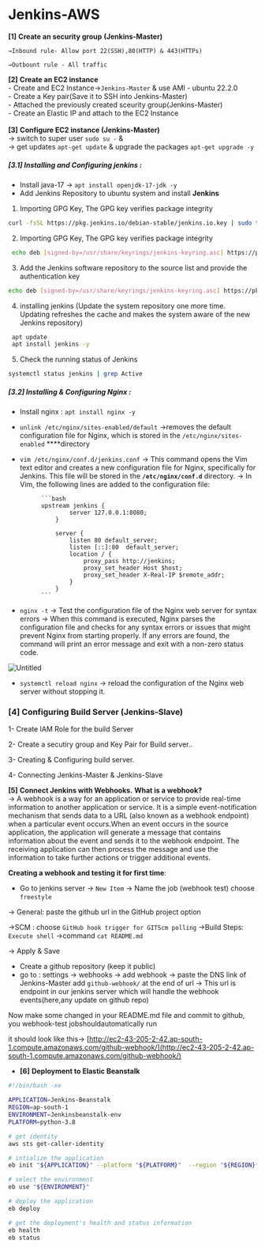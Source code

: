 # Jenkins-AWS

**[1]** **Create an security group** **(Jenkins-Master)**
    
    →Inbound rule- Allow port 22(SSH),80(HTTP) & 443(HTTPs)
    
    →Outbount rule - All traffic
    
 **[2]** **Create an EC2 instance**</br>
    - Create and EC2  Instance->`Jenkins-Master` & use AMI - ubuntu 22.2.0</br>
    - Create a Key pair(Save it to SSH into Jenkins-Master)</br>
    - Attached the previously created sceurity group(Jenkins-Master)</br>
    - Create an Elastic IP and attach to the EC2 Instance</br></br>
 **[3]** **Configure EC2 instance (Jenkins-Master)**</br>
     → switch to super user `sudo su -`  &</br>
     → get updates `apt-get update` & upgrade the packages `apt-get upgrade -y` </br>
        
##### [3.1] Installing and Configuring jenkins :
        
- Install java-17 → `apt install openjdk-17-jdk -y`
- Add Jenkins Repository to ubuntu system and install **Jenkins**
 1.  Importing GPG Key, The GPG key verifies package integrity       
 ```bash
curl -fsSL https://pkg.jenkins.io/debian-stable/jenkins.io.key | sudo tee /usr/share/keyrings/jenkins-keyring.asc &gt; /dev/null
 ```
2.  Importing GPG Key, The GPG key verifies package integrity        
```bash
 echo deb [signed-by=/usr/share/keyrings/jenkins-keyring.asc] https://pkg.jenkins.io/debian-stable binary/ | sudo tee /etc/apt/sources.list.d/jenkins.list &gt; /dev/null
```
 3. Add the Jenkins software repository to the source list and provide the authentication key       
 ```bash
echo deb [signed-by=/usr/share/keyrings/jenkins-keyring.asc] https://pkg.jenkins.io/debian-stable binary/ | sudo tee /etc/apt/sources.list.d/jenkins.list &gt; /dev/null
```
 4. installing jenkins (Update the system repository one more time. Updating refreshes the cache and makes the system aware of the new Jenkins repository)      
```bash
 apt update
 apt install jenkins -y
 ```
5. Check the running status of Jenkins        
 ```bash
systemctl status jenkins | grep Active
```
        
##### **[3.2] Installing & Configuring Nginx :**
        
- Install nginx : `apt install nginx -y`
- `unlink /etc/nginx/sites-enabled/default` →removes the default configuration file for Nginx, which is stored in the `/etc/nginx/sites-enabled` ****directory
- `vim /etc/nginx/conf.d/jenkins.conf` → This command opens the Vim text editor and creates a new configuration file for Nginx, specifically for Jenkins. This file will be stored in the **`/etc/nginx/conf.d`**
 directory.
→ In Vim, the following lines are added to the configuration file:
            
            ```bash
            upstream jenkins {
                    server 127.0.0.1:8080;
                }
            
                server {
                    listen 80 default_server;
                    listen [::]:80  default_server;
                    location / {
                        proxy_pass http://jenkins;
                        proxy_set_header Host $host;
                        proxy_set_header X-Real-IP $remote_addr;
                    }
                }
            ```
            
- `nginx -t` →  Test the configuration file of the Nginx web server for syntax errors
                         → When this command is executed, Nginx parses the configuration file and checks for any syntax errors or issues that might prevent Nginx from starting properly. If any errors are found, the command will print an error     message and exit with a non-zero status code.
            
![Untitled](Jenkins-AWS%203683dc75bf734895ad814002410185bf/Untitled.png)
            
- `systemctl reload nginx` → reload the configuration of the Nginx web server without stopping it.
        
### [4] **Configuring Build Server (Jenkins-Slave)**
            
1- Create IAM Role for the build Server
            
2- Create a secutiry group and Key Pair for Build server..
            
3- Creating & Configuring build server.
            
4- Connecting Jenkins-Master & Jenkins-Slave
            
**[5]** **Connect Jenkins with Webhooks.**
**What is a webhook?**      
→ A webhook is a way for an application or service to provide real-time information to another application or service. It is a simple event-notification mechanism that sends data to a URL (also known as a webhook endpoint) when a particular event occurs.When an event occurs in the source application, the application will generate a message that contains information about the event and sends it to the webhook endpoint. The receiving application can then process the message and use the information to take further actions or trigger additional events.
        
    
**Creating a webhook and testing it for first time**:
    
 - Go to jenkins server → `New Item` → Name the job (webhook test) choose `freestyle`
        
→ General: paste the github url in the GitHub project option 
        
→SCM : choose `GitHub hook trigger for GITScm polling`
→Build Steps:  `Execute shell` →command `cat README.md` 
        
→ Apply & Save
        
- Create a github repository (keep it public)
- go to : settings → webhooks → add webhook → paste the DNS link of Jenkins-Master add `github-webhook/` at the end of url 
→ This url is endpoint in our jenkins server which will handle the webhook events(here,any update on github repo)
    
Now make some changed in your README.md file and commit to github, you webhook-test jobshouldautomatically run
    
it should look like this→ [http://ec2-43-205-2-42.ap-south-1.compute.amazonaws.com/github-webhook/](http://ec2-43-205-2-42.ap-south-1.compute.amazonaws.com/github-webhook/)
    
- **[6]** **Deployment to Elastic Beanstalk**
    
    

```bash
#!/bin/bash -xe

APPLICATION=Jenkins-Beanstalk
REGION=ap-south-1
ENVIRONMENT=Jenkinsbeanstalk-env
PLATFORM=python-3.8 

# get identity
aws sts get-caller-identity

# intialize the application
eb init "${APPLICATION}" --platform "${PLATFORM}"  --region "${REGION}"

# select the environment
eb use "${ENVIRONMENT}"

# deploy the application
eb deploy

# get the deployment's health and status information
eb health
eb status
```


